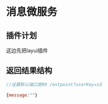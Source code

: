 # 消息微服务

## 插件计划

这边先把layui插件

## 返回结果结构

```javascript
//设置默认端口是90 /entpoint?userKey=id

{message:""}
```

